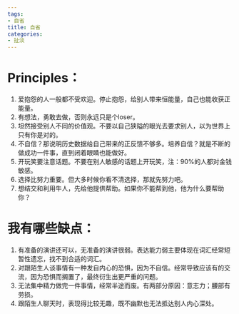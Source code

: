 ```yaml
---
tags: 
- 自省
title: 自省
categories: 
- 扯淡
---
```



# Principles：

  1. 爱抱怨的人一般都不受欢迎。停止抱怨，给别人带来恒能量，自己也能收获正能量。
  2. 有想法，勇敢去做，否则永远只是个loser。
  3. 坦然接受别人不同的价值观。不要以自己狭隘的眼光去要求别人，以为世界上只有你是对的。
  4. 不自信？那说明历史数据给自己带来的正反馈不够多。培养自信？就是不断的做成功一件事，直到闭着眼睛也能做好。
  5. 开玩笑要注意话题。不要在别人敏感的话题上开玩笑，注：90%的人都对金钱敏感。
  6. 选择比努力重要。但大多时候你看不清选择，那就先努力吧。
  7. 想结交和利用牛人，先给他提供帮助。如果你不能帮到他，他为什么要帮助你？




# 我有哪些缺点：

  1. 有准备的演讲还可以，无准备的演讲很弱。表达能力弱主要体现在词汇经常短暂性遗忘，找不到合适的词汇。
  2. 对跟陌生人谈事情有一种发自内心的恐惧，因为不自信。经常导致应该有的交流，因为恐惧而搁置了，最终衍生出更严重的问题。
  3. 无法集中精力做完一件事情，经常半途而废。有两部分原因：意志力；腰部有劳损。
  4. 跟陌生人聊天时，表现得比较无趣，既不幽默也无法抵达别人内心深处。

